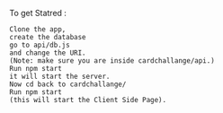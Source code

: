To get Statred :


    Clone the app,
    create the database
    go to api/db.js
    and change the URI.
    (Note: make sure you are inside cardchallange/api.)
    Run npm start 
    it will start the server.
    Now cd back to cardchallange/ 
    Run npm start 
    (this will start the Client Side Page).



